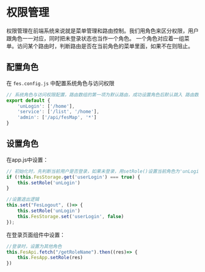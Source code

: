 # 权限管理
权限管理在前端系统来说就是菜单管理和路由控制。我们用角色来区分权限，用户跟角色一一对应，同时把未登录状态也当作一个角色。
一个角色对应着一组菜单。访问某个路由时，判断路由是否在当前角色的菜单里面，如果不在则阻止。

## 配置角色
在 `fes.config.js` 中配置系统角色与访问权限
```javascript
// 系统角色与访问权限配置，路由数组的第一项为默认路由，成功设置角色后默认跳入 路由数组的第一项
export default {
    'unLogin': ['/home'],
    'service': ['/list', '/home'],
    'admin': ['/api/fesMap', '*']
}
```

## 设置角色
在app.js中设置：
```javascript
// 初始化时，先判断当前用户是否登录，如果未登录，用setRole()设置当前角色为'unLogin'，只能访问 /home
if (!this.FesStorage.get('userLogin') === true) {
    this.setRole('unLogin')
}

//设置退出逻辑
this.set("FesLogout", ()=> {
    this.setRole('unLogin')
    this.FesStorage.set('userLogin', false)
});
```

在登录页面组件中设置：
```javascript
//登录时，设置为其他角色
this.FesApi.fetch("/getRoleName").then((res)=> {
    this.FesApp.setRole(res)
})
```
